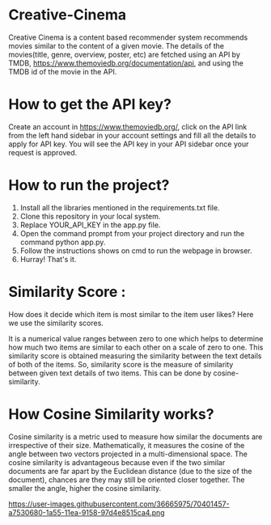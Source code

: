 # Creative-Cinema
Creative Cinema is a content based recommender system recommends movies similar to the content of a given movie.
The details of the movies(title, genre, overview, poster, etc) are fetched using an API by TMDB, https://www.themoviedb.org/documentation/api, and using the TMDB id of the movie in the API.
# How to get the API key?
Create an account in https://www.themoviedb.org/, click on the API link from the left hand sidebar in your account settings and fill all the details to apply for API key. You will see the API key in your API sidebar once your request is approved.
# How to run the project?
1. Install all the libraries mentioned in the requirements.txt file.
2. Clone this repository in your local system.
3. Replace YOUR_API_KEY in the app.py file.
4. Open the command prompt from your project directory and run the command python app.py.
5. Follow the instructions shows on cmd to run the webpage in browser.
6. Hurray! That's it.
# Similarity Score :
How does it decide which item is most similar to the item user likes? Here we use the similarity scores.

It is a numerical value ranges between zero to one which helps to determine how much two items are similar to each other on a scale of zero to one. This similarity score is obtained measuring the similarity between the text details of both of the items. So, similarity score is the measure of similarity between given text details of two items. This can be done by cosine-similarity.
# How Cosine Similarity works?
Cosine similarity is a metric used to measure how similar the documents are irrespective of their size. Mathematically, it measures the cosine of the angle between two vectors projected in a multi-dimensional space. The cosine similarity is advantageous because even if the two similar documents are far apart by the Euclidean distance (due to the size of the document), chances are they may still be oriented closer together. The smaller the angle, higher the cosine similarity.

https://user-images.githubusercontent.com/36665975/70401457-a7530680-1a55-11ea-9158-97d4e8515ca4.png
